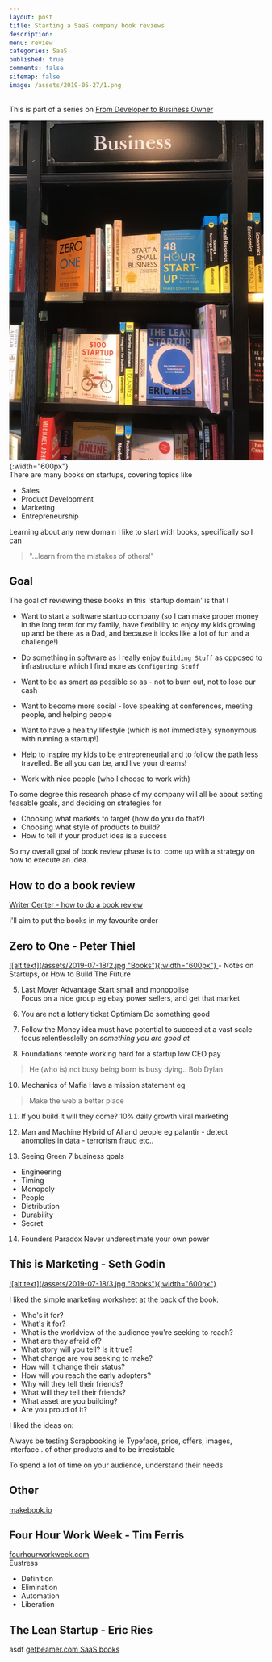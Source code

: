```yaml
---
layout: post
title: Starting a SaaS company book reviews
description: 
menu: review
categories: SaaS 
published: true 
comments: false
sitemap: false
image: /assets/2019-05-27/1.png
---
```

This is part of a series on [From Developer to Business Owner](/2019/06/20/From-Developer-to-Business-Owner-SaaS)  

![alt text](/assets/2019-07-18/1.jpg "Books"){:width="600px"}     
There are many books on startups, covering topics like

- Sales
- Product Development
- Marketing
- Entrepreneurship

Learning about any new domain I like to start with books, specifically so I can

> "...learn from the mistakes of others!"

## Goal
The goal of reviewing these books in this 'startup domain' is that I

- Want to start a software startup company (so I can make proper money in the long term for my family, have flexibility to enjoy my kids growing up and be there as a Dad, and because it looks like a lot of fun and a challenge!)  

- Do something in software as I really enjoy `Building Stuff` as opposed to infrastructure which I find more as `Configuring Stuff` 

- Want to be as smart as possible so as - not to burn out, not to lose our cash

- Want to become more social - love speaking at conferences, meeting people, and helping people

- Want to have a healthy lifestyle (which is not immediately synonymous with running a startup!)

- Help to inspire my kids to be entrepreneurial and to follow the path less travelled. Be all you can be, and live your dreams!
 
- Work with nice people (who I choose to work with)


To some degree this research phase of my company will all be about setting feasable goals, and deciding on strategies for

- Choosing what markets to target (how do you do that?)
- Choosing what style of products to build?
- How to tell if your product idea is a success

So my overall goal of book review phase is to: come up with a strategy on how to execute an idea.

## How to do a book review
[Writer Center - how to do a book review](https://writingcenter.unc.edu/tips-and-tools/book-reviews/)

I'll aim to put the books in my favourite order

## Zero to One - Peter Thiel
<a href="https://www.amazon.co.uk/Zero-One-Notes-Start-Future/dp/0753555204/ref=sr_1_1?keywords=zero+to+one&qid=1563530230&s=gateway&sr=8-1">
![alt text](/assets/2019-07-18/2.jpg "Books"){:width="600px"}     
</a>
- Notes on Startups, or How to Build The Future


5. Last Mover Advantage
Start small and monopolise  
 Focus on a nice group eg ebay power sellers, and get that market

6. You are not a lottery ticket
Optimism
Do something good

7. Follow the Money
idea must have potential to succeed at a vast scale
focus relentlesslelly on *something you are good at*


9. Foundations
remote working hard for a startup
low CEO pay
> He (who is) not busy being born is busy dying.. Bob Dylan

10. Mechanics of Mafia
Have a mission statement eg
> Make the web a better place

11. If you build it will they come?
10% daily growth
viral marketing

12. Man and Machine
Hybrid of AI and people 
eg palantir - detect anomolies in data - terrorism fraud etc..

13. Seeing Green
7 business goals
- Engineering
- Timing
- Monopoly
- People
- Distribution
- Durability
- Secret

14. Founders Paradox
Never underestimate your own power


## This is Marketing - Seth Godin
<a href="https://www.amazon.co.uk/This-Marketing-Cant-Until-Learn/dp/0241370140/ref=sr_1_1?keywords=this+is+marketing&qid=1563530627&s=gateway&sr=8-1">
![alt text](/assets/2019-07-18/3.jpg "Books"){:width="600px"}     
</a>

I liked the simple marketing worksheet at the back of the book:
- Who's it for?
- What's it for?
- What is the worldview of the audience you're seeking to reach?
- What are they afraid of?
- What story will you tell? Is it true?
- What change are you seeking to make?
- How will it change their status?
- How will you reach the early adopters?
- Why will they tell their friends?
- What will they tell their friends?
- What asset are you building?
- Are you proud of it?

I liked the ideas on:

Always be testing
Scrapbooking ie Typeface, price, offers, images, interface.. of other products
and to be irresistable

To spend a lot of time on your audience, understand their needs



## Other
[makebook.io](https://makebook.io)  

## Four Hour Work Week - Tim Ferris
[fourhourworkweek.com](https://fourhourworkweek.com/)  
Eustress


- Definition
- Elimination
- Automation
- Liberation


## The Lean Startup  - Eric Ries
asdf
[getbeamer.com SaaS books](https://www.getbeamer.com/blog/top-15-must-read-books-for-saas-founders-for-2019/)  


















